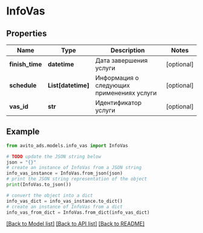 # InfoVas


## Properties

Name | Type | Description | Notes
------------ | ------------- | ------------- | -------------
**finish_time** | **datetime** | Дата завершения услуги | [optional] 
**schedule** | **List[datetime]** | Информация о следующих применениях услуги | [optional] 
**vas_id** | **str** | Идентификатор услуги | [optional] 

## Example

```python
from avito_ads.models.info_vas import InfoVas

# TODO update the JSON string below
json = "{}"
# create an instance of InfoVas from a JSON string
info_vas_instance = InfoVas.from_json(json)
# print the JSON string representation of the object
print(InfoVas.to_json())

# convert the object into a dict
info_vas_dict = info_vas_instance.to_dict()
# create an instance of InfoVas from a dict
info_vas_from_dict = InfoVas.from_dict(info_vas_dict)
```
[[Back to Model list]](../README.md#documentation-for-models) [[Back to API list]](../README.md#documentation-for-api-endpoints) [[Back to README]](../README.md)


